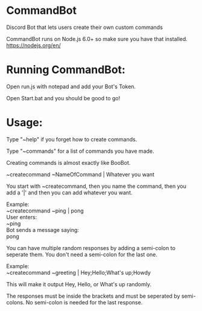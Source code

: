 # CommandBot
Discord Bot that lets users create their own custom commands

CommandBot runs on Node.js 6.0+ so make sure you have that installed.  
https://nodejs.org/en/

# Running CommandBot:
Open run.js with notepad and add your Bot's Token. 
 
Open Start.bat and you should be good to go!

# Usage:
Type "~help" if you forget how to create commands.
  
Type "~commands" for a list of commands you have made.

Creating commands is almost exactly like BooBot.
  
~createcommand ~NameOfCommand | Whatever you want

You start with ~createcommand, then you name the command, then you add a '|' and then you can add whatever you want.

Example:  
~createcommand ~ping | pong  
User enters:  
~ping  
Bot sends a message saying:  
pong

You can have multiple random responses by adding a semi-colon to seperate them. You don't need a semi-colon for the last one.

Example:  
~createcommand ~greeting | Hey;Hello;What's up;Howdy

This will make it output Hey, Hello, or What's up randomly. 
 
The responses must be inside the brackets and must be seperated by semi-colons. No semi-colon is needed for the last response.